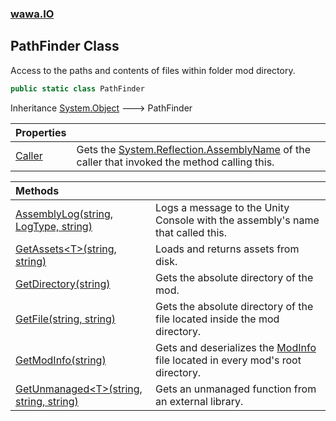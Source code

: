 ### [wawa.IO](wawa.IO.md 'wawa.IO')

## PathFinder Class

Access to the paths and contents of files within folder mod directory.

```csharp
public static class PathFinder
```

Inheritance [System.Object](https://docs.microsoft.com/en-us/dotnet/api/System.Object 'System.Object') &#129106; PathFinder

| Properties | |
| :--- | :--- |
| [Caller](PathFinder.Caller.md 'wawa.IO.PathFinder.Caller') | Gets the [System.Reflection.AssemblyName](https://docs.microsoft.com/en-us/dotnet/api/System.Reflection.AssemblyName 'System.Reflection.AssemblyName') of the caller that invoked the method calling this. |

| Methods | |
| :--- | :--- |
| [AssemblyLog(string, LogType, string)](PathFinder.AssemblyLog(string,LogType,string).md 'wawa.IO.PathFinder.AssemblyLog(string, LogType, string)') | Logs a message to the Unity Console with the assembly's name that called this. |
| [GetAssets&lt;T&gt;(string, string)](PathFinder.GetAssets{T}(string,string).md 'wawa.IO.PathFinder.GetAssets<T>(string, string)') | Loads and returns assets from disk. |
| [GetDirectory(string)](PathFinder.GetDirectory(string).md 'wawa.IO.PathFinder.GetDirectory(string)') | Gets the absolute directory of the mod. |
| [GetFile(string, string)](PathFinder.GetFile(string,string).md 'wawa.IO.PathFinder.GetFile(string, string)') | Gets the absolute directory of the file located inside the mod directory. |
| [GetModInfo(string)](PathFinder.GetModInfo(string).md 'wawa.IO.PathFinder.GetModInfo(string)') | Gets and deserializes the [ModInfo](ModInfo.md 'wawa.IO.ModInfo') file located in every mod's root directory. |
| [GetUnmanaged&lt;T&gt;(string, string, string)](PathFinder.GetUnmanaged{T}(string,string,string).md 'wawa.IO.PathFinder.GetUnmanaged<T>(string, string, string)') | Gets an unmanaged function from an external library. |
